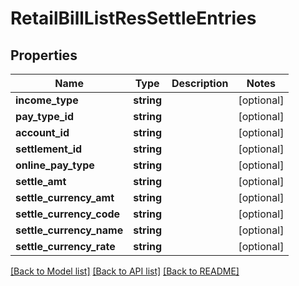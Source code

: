 # RetailBillListResSettleEntries

## Properties
Name | Type | Description | Notes
------------ | ------------- | ------------- | -------------
**income_type** | **string** |  | [optional] 
**pay_type_id** | **string** |  | [optional] 
**account_id** | **string** |  | [optional] 
**settlement_id** | **string** |  | [optional] 
**online_pay_type** | **string** |  | [optional] 
**settle_amt** | **string** |  | [optional] 
**settle_currency_amt** | **string** |  | [optional] 
**settle_currency_code** | **string** |  | [optional] 
**settle_currency_name** | **string** |  | [optional] 
**settle_currency_rate** | **string** |  | [optional] 

[[Back to Model list]](../README.md#documentation-for-models) [[Back to API list]](../README.md#documentation-for-api-endpoints) [[Back to README]](../README.md)


